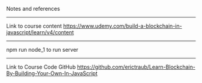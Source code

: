 Notes and references




__________________________
Link to course content
https://www.udemy.com/build-a-blockchain-in-javascript/learn/v4/content


__________________________
npm run node_1 to run server

__________________________
Link to Course Code GitHub
https://github.com/erictraub/Learn-Blockchain-By-Building-Your-Own-In-JavaScript